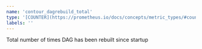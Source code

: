 ```yaml
---
name: 'contour_dagrebuild_total'
type: '[COUNTER](https://prometheus.io/docs/concepts/metric_types/#counter)'
labels: ''
---
```


Total number of times DAG has been rebuilt since startup

